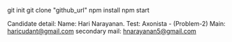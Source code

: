 <!-- Instructions to install and run this project -->

git init
git clone "github_url"
npm install
npm start

Candidate detail:
Name: Hari Narayanan.
Test: Axonista - (Problem-2)
Main: haricudant@gmail.com
secondary mail: hnarayanan5@gmail.com
